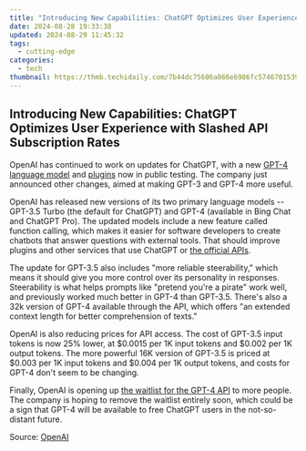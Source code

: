 ```yaml
---
title: "Introducing New Capabilities: ChatGPT Optimizes User Experience with Slashed API Subscription Rates"
date: 2024-08-28 19:33:38
updated: 2024-08-29 11:45:32
tags:
  - cutting-edge
categories:
  - tech
thumbnail: https://thmb.techidaily.com/7b44dc75606a866e6986fc574670153990f3b9d45bb38823ea9696084a32865c.jpg
---
```


## Introducing New Capabilities: ChatGPT Optimizes User Experience with Slashed API Subscription Rates

OpenAI has continued to work on updates for ChatGPT, with a new [GPT-4 language model](https://pokemon-go-android.techidaily.com/in-2024-15-best-strongest-pokemon-to-use-in-pokemon-go-pvp-leagues-for-honor-x50i-drfone-by-drfone-virtual-android/) and [plugins](https://extra-lessons.techidaily.com/2024-approved-building-your-brand-on-instagram-the-top-9-actions-of-industry-stars/) now in public testing. The company just announced other changes, aimed at making GPT-3 and GPT-4 more useful.

 OpenAI has released new versions of its two primary language models -- GPT-3.5 Turbo (the default for ChatGPT) and GPT-4 (available in Bing Chat and ChatGPT Pro). The updated models include a new feature called function calling, which makes it easier for software developers to create chatbots that answer questions with external tools. That should improve plugins and other services that use ChatGPT or [the official APIs](https://review-topics.techidaily.com/how-to-unlock-iphone-xs-without-passcode-by-drfone-ios-unlock-ios-unlock/).

 The update for GPT-3.5 also includes "more reliable steerability," which means it should give you more control over its personality in responses. Steerability is what helps prompts like "pretend you're a pirate" work well, and previously worked much better in GPT-4 than GPT-3.5\. There's also a 32k version of GPT-4 available through the API, which offers "an extended context length for better comprehension of texts."

 OpenAI is also reducing prices for API access. The cost of GPT-3.5 input tokens is now 25% lower, at $0.0015 per 1K input tokens and $0.002 per 1K output tokens. The more powerful 16K version of GPT-3.5 is priced at $0.003 per 1K input tokens and $0.004 per 1K output tokens, and costs for GPT-4 don't seem to be changing.

 Finally, OpenAI is opening up [the waitlist for the GPT-4 API](https://openai.com/waitlist/gpt-4-api) to more people. The company is hoping to remove the waitlist entirely soon, which could be a sign that GPT-4 will be available to free ChatGPT users in the not-so-distant future.

 Source: [OpenAI](https://openai.com/blog/function-calling-and-other-api-updates)

<ins class="adsbygoogle"
     style="display:block"
     data-ad-format="autorelaxed"
     data-ad-client="ca-pub-7571918770474297"
     data-ad-slot="1223367746"></ins>



<ins class="adsbygoogle"
     style="display:block"
     data-ad-client="ca-pub-7571918770474297"
     data-ad-slot="8358498916"
     data-ad-format="auto"
     data-full-width-responsive="true"></ins>
